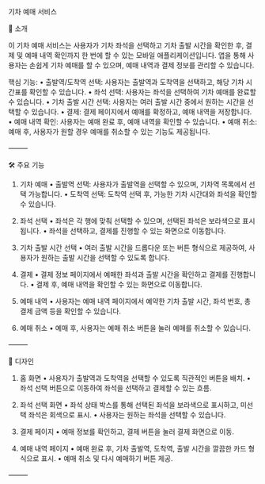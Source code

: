 기차 예매 서비스

📌 소개

이 기차 예매 서비스는 사용자가 기차 좌석을 선택하고 기차 출발 시간을 확인한 후, 결제 및 예매 내역 확인까지 한 번에 할 수 있는 모바일 애플리케이션입니다. 앱을 통해 사용자는 손쉽게 기차 예매를 할 수 있으며, 예매 내역과 결제 정보를 관리할 수 있습니다.

핵심 기능:
	•	출발역/도착역 선택: 사용자는 출발역과 도착역을 선택하고, 해당 기차 시간표를 확인할 수 있습니다.
	•	좌석 선택: 사용자는 좌석을 선택하여 기차 예매를 완료할 수 있습니다.
	•	기차 출발 시간 선택: 사용자는 여러 출발 시간 중에서 원하는 시간을 선택할 수 있습니다.
	•	결제: 결제 페이지에서 예매를 확정하고, 예매 내역을 저장합니다.
	•	예매 내역 확인: 사용자는 예매 완료 후, 예매 내역을 확인할 수 있습니다.
	•	예매 취소: 예매 후, 사용자가 원할 경우 예매를 취소할 수 있는 기능도 제공됩니다.

⸻

🛠️ 주요 기능

1. 기차 예매
	•	출발역 선택: 사용자가 출발역을 선택할 수 있으며, 기차역 목록에서 선택 가능합니다.
	•	도착역 선택: 도착역 선택 후, 가능한 기차 시간대와 좌석을 확인할 수 있습니다.

2. 좌석 선택
	•	좌석은 각 행에 맞춰 선택할 수 있으며, 선택된 좌석은 보라색으로 표시됩니다.
	•	좌석을 선택하고, 결제를 진행할 수 있는 화면으로 이동합니다.

3. 기차 출발 시간 선택
	•	여러 출발 시간을 드롭다운 또는 버튼 형식으로 제공하여, 사용자가 원하는 출발 시간을 선택할 수 있도록 합니다.

4. 결제
	•	결제 정보 페이지에서 예매한 좌석과 출발 시간을 확인하고 결제를 진행합니다.
	•	결제 후, 예매 내역을 확인할 수 있는 화면으로 이동합니다.

5. 예매 내역
	•	사용자는 예매 내역 페이지에서 예약한 기차 출발 시간, 좌석 번호, 총 결제 금액 등을 확인할 수 있습니다.

6. 예매 취소
	•	예매 후, 사용자는 예매 취소 버튼을 눌러 예매를 취소할 수 있습니다.

⸻

🎨 디자인

1. 홈 화면
	•	사용자가 출발역과 도착역을 선택할 수 있도록 직관적인 버튼을 배치.
	•	좌석 선택 버튼으로 이동하여 좌석을 선택하고 결제할 수 있는 흐름.

2. 좌석 선택 화면
	•	좌석 상태 박스를 통해 선택된 좌석을 보라색으로 표시하고, 미선택 좌석은 회색으로 표시.
	•	사용자는 원하는 좌석을 선택할 수 있습니다.

3. 결제 페이지
	•	예매 정보를 확인하고, 결제 버튼을 눌러 결제 화면으로 이동.

4. 예매 내역 페이지
	•	예매 완료 후, 기차 출발역, 도착역, 출발 시간을 깔끔한 카드 형식으로 표시.
	•	예매 취소 및 다시 예매하기 버튼 제공.

⸻